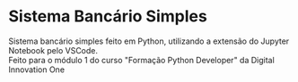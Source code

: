 # Sistema Bancário Simples
Sistema bancário simples feito em Python, utilizando a extensão do Jupyter Notebook pelo VSCode.<br>
Feito para o módulo 1 do curso "Formação Python Developer" da Digital Innovation One
